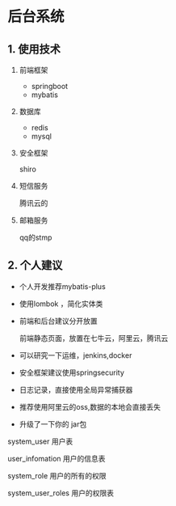 # 后台系统

## 1. 使用技术

1. 前端框架
   + springboot
   + mybatis

2. 数据库
   + redis
   + mysql

3. 安全框架

   shiro

4. 短信服务

   腾讯云的

5. 邮箱服务

   qq的stmp

## 2. 个人建议

* 个人开发推荐mybatis-plus

* 使用lombok ，简化实体类

* 前端和后台建议分开放置

  前端静态页面，放置在七牛云，阿里云，腾讯云

* 可以研究一下运维，jenkins,docker

* 安全框架建议使用springsecurity

* 日志记录，直接使用全局异常捕获器

* 推荐使用阿里云的oss,数据的本地会直接丢失

* 升级了一下你的 jar包





system_user 用户表

user_infomation 用户的信息表

system_role 用户的所有的权限

system_user_roles 用户的权限表